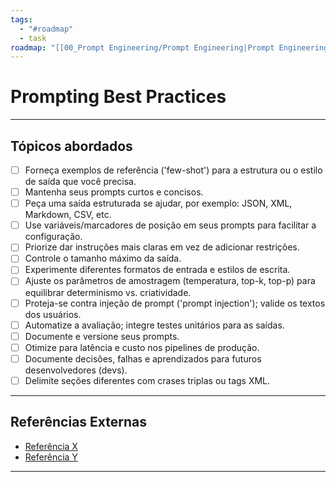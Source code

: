 ```yaml
---
tags:
  - "#roadmap"
  - task
roadmap: "[[00_Prompt Engineering/Prompt Engineering|Prompt Engineering]]"
---
```


# Prompting Best Practices

---
## Tópicos abordados

- [ ] Forneça exemplos de referência ('few-shot') para a estrutura ou o estilo de saída que você precisa.
- [ ] Mantenha seus prompts curtos e concisos.
- [ ] Peça uma saída estruturada se ajudar, por exemplo: JSON, XML, Markdown, CSV, etc.
- [ ] Use variáveis/marcadores de posição em seus prompts para facilitar a configuração.
- [ ] Priorize dar instruções mais claras em vez de adicionar restrições.
- [ ] Controle o tamanho máximo da saída.
- [ ] Experimente diferentes formatos de entrada e estilos de escrita.
- [ ] Ajuste os parâmetros de amostragem (temperatura, top-k, top-p) para equilibrar determinismo vs. criatividade.
- [ ] Proteja-se contra injeção de prompt ('prompt injection'); valide os textos dos usuários.
- [ ] Automatize a avaliação; integre testes unitários para as saídas.
- [ ] Documente e versione seus prompts.
- [ ] Otimize para latência e custo nos pipelines de produção.
- [ ] Documente decisões, falhas e aprendizados para futuros desenvolvedores (devs).
- [ ] Delimite seções diferentes com crases triplas ou tags XML.

---

## Referências Externas
- [Referência X](https://google.com)
- [Referência Y](https://google.com)

---
